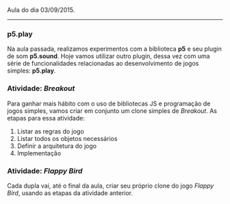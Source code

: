 Aula do dia 03/09/2015.

---

### p5.play

Na aula passada, realizamos experimentos com a biblioteca **p5** e seu plugin de som **p5.sound**. Hoje vamos utilizar outro plugin, dessa vez com uma série de funcionalidades relacionadas ao desenvolvimento de jogos simples: **p5.play**.

### Atividade: *Breakout*

Para ganhar mais hábito com o uso de bibliotecas JS e programação de jogos simples, vamos criar em conjunto um clone simples de *Breakout*. As etapas para essa atividade:

1. Listar as regras do jogo
2. Listar todos os objetos necessários
3. Definir a arquitetura do jogo
4. Implementação

### Atividade: *Flappy Bird*

Cada dupla vai, até o final da aula, criar seu próprio clone do jogo *Flappy Bird*, usando as etapas da atividade anterior.
